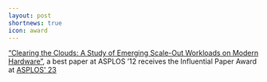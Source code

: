 ```yaml
---
layout: post
shortnews: true
icon: award
---
```

[“Clearing the Clouds: A Study of Emerging Scale-Out Workloads on Modern Hardware”](https://doi.org/10.1145/2150976.2150982), a best paper at ASPLOS ’12 receives the Influential Paper Award at [ASPLOS' 23](https://asplos-conference.org/2023)
